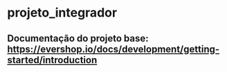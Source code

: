 # projeto_integrador

## Documentação do projeto base: https://evershop.io/docs/development/getting-started/introduction